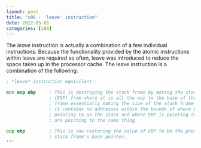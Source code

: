 ```yaml
---
layout: post
title: "x86 - 'leave' instruction"
date: 2022-05-01
categories: [x86]
---
```

   
The *leave* instruction is actually a combination of a few individual 
instructions. Because the functionality provided by the atomic instructions 
within leave are required so often, leave was introduced to reduce the space 
taken up in the processor cache. The leave instruction is a combination of the 
following:   
   
```asm 
; *leave* instruction equivilent 

mov esp ebp     ; This is destroying the stack frame by moving the stack pointer 
                ; (ESP) from where it is all the way to the base of the stack 
                ; frame essentially making the size of the stack frame 0 i.e. 
                ; it contains no addresses within the bounds of where ESP is 
                ; pointing to on the stack and where EBP is pointing to as they 
                ; are pointing to the same thing.
                            
pop ebp         ; This is now restoring the value of EBP to be the previous 
                ; stack frame's base pointer. 
'''   
